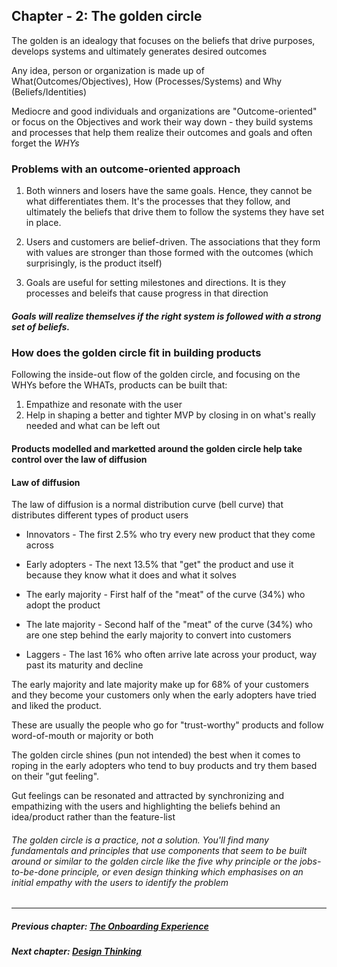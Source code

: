 ## Chapter - 2: The golden circle
The golden is an idealogy that focuses on the beliefs that drive purposes, develops systems and ultimately generates desired outcomes

Any idea, person or organization is made up of What(Outcomes/Objectives), How (Processes/Systems) and Why (Beliefs/Identities)

Mediocre and good individuals and organizations are "Outcome-oriented" or focus on the Objectives and work their way down - they build systems and processes that help them realize their outcomes and goals and often forget the *WHYs*

### Problems with an outcome-oriented approach

1. Both winners and losers have the same goals. Hence, they cannot be what differentiates them. It's the processes that they follow, and ultimately the beliefs that drive them to follow the systems they have set in place.

2. Users and customers are belief-driven. The associations that they form with values are stronger than those formed with the outcomes (which surprisingly, is the product itself)

3. Goals are useful for setting milestones and directions. It is they processes and beleifs that cause progress in that direction

##### Goals will realize themselves if the right system is followed with a strong set of beliefs. 

### How does the golden circle fit in building products
Following the inside-out flow of the golden circle, and focusing on the WHYs before the WHATs, products can be built that: 

1. Empathize and resonate with the user
2. Help in shaping a better and tighter MVP by closing in on what's really needed and what can be left out

#### Products modelled and marketted around the golden circle help take control over the law of diffusion

#### Law of diffusion
The law of diffusion is a normal distribution curve (bell curve) that distributes different types of product users

* Innovators - The first 2.5% who try every new product that they come across 

* Early adopters - The next 13.5% that "get" the product and use it because they know what it does and what it solves

* The early majority - First half of the "meat" of the curve (34%) who adopt the product 

* The late majority - Second half of the "meat" of the curve (34%) who are one step behind the early majority to convert into customers

* Laggers - The last 16% who often arrive late across your product, way past its maturity and decline 

The early majority and late majority make up for 68% of your customers and they become your customers only when the early adopters have tried and liked the product. 

These are usually the people who go for "trust-worthy" products and follow word-of-mouth or majority or both 

The golden circle shines (pun not intended) the best when it comes to roping in the early adopters who tend to buy products and try them based on their "gut feeling".

Gut feelings can be resonated and attracted by synchronizing and empathizing with the users and highlighting the beliefs behind an idea/product rather than the feature-list 

###### The golden circle is a practice, not a solution. You'll find many fundamentals and principles that use components that seem to be built around or similar to the golden circle like the five why principle or the jobs-to-be-done principle, or even design thinking which emphasises on an initial empathy with the users to identify the problem

<hr/>

##### Previous chapter: [The Onboarding Experience](README.md)
##### Next chapter: [Design Thinking](Ch2.md)